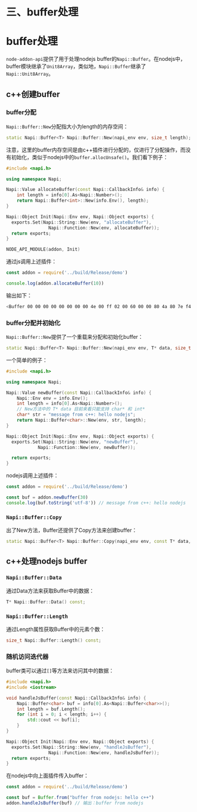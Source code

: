 # 三、buffer处理

# buffer处理

`node-addon-api`提供了用于处理nodejs buffer的`Napi::Buffer`。在nodejs中，buffer模块继承了`Unit8Array`，类似地，`Napi::Buffer`继承了`Napi::Unit8Array`。

## c++创建buffer

### buffer分配

`Napi::Buffer::New`分配指大小为length的内存空间：

```c++
static Napi::Buffer<T> Napi::Buffer::New(napi_env env, size_t length);
```

注意，这里的buffer内存空间是由c++插件进行分配的，仅进行了分配操作，而没有初始化，类似于nodejs中的`buffer.allocUnsafe()`。我们看下例子：

```c++
#include <napi.h>

using namespace Napi;

Napi::Value allocateBuffer(const Napi::CallbackInfo& info) {
    int length = info[0].As<Napi::Number>();
    return Napi::Buffer<int>::New(info.Env(), length);
}

Napi::Object Init(Napi::Env env, Napi::Object exports) {
  exports.Set(Napi::String::New(env, "allocateBuffer"),
                Napi::Function::New(env, allocateBuffer));
  return exports;
}

NODE_API_MODULE(addon, Init)
```

通过js调用上述插件：

```javascript
const addon = require('../build/Release/demo')

console.log(addon.allocateBuffer(10)) 
```

输出如下：

```bash
<Buffer 00 00 00 00 00 00 00 00 4e 00 ff 02 00 60 00 00 80 4a 80 7e f4 7f 00 00 01 00 00 00 00 00 00 00 88 42 c0 7e f4 7f 00 00>
```

### buffer分配并初始化

`Napi::Buffer::New`提供了一个重载来分配和初始化buffer：

```c++
static Napi::Buffer<T> Napi::Buffer::New(napi_env env, T* data, size_t length);
```

一个简单的例子：

```c++
#include <napi.h>

using namespace Napi;

Napi::Value newBuffer(const Napi::CallbackInfo& info) {
    Napi::Env env = info.Env();
    int length = info[0].As<Napi::Number>();
    // New方法中的 T* data 目前来看只能支持 char* 和 int*
    char* str = "message from c++: hello nodejs";
    return Napi::Buffer<char>::New(env, str, length);
}

Napi::Object Init(Napi::Env env, Napi::Object exports) {
  exports.Set(Napi::String::New(env, "newBuffer"),
            Napi::Function::New(env, newBuffer));

  return exports;
}
```

nodejs调用上述插件：

```javascript
const addon = require('../build/Release/demo')

const buf = addon.newBuffer(30)
console.log(buf.toString('utf-8')) // message from c++: hello nodejs
```

### `Napi::Buffer::Copy`

出了New方法，Buffer还提供了Copy方法来创建buffer：

```c++
static Napi::Buffer<T> Napi::Buffer::Copy(napi_env env, const T* data, size_t length);
```

## c++处理nodejs buffer

### `Napi::Buffer::Data`

通过Data方法来获取Buffer中的数据：

```c++
T* Napi::Buffer::Data() const;
```

### `Napi::Buffer::Length`

通过Length属性获取Buffer中的元素个数：

```c++
size_t Napi::Buffer::Length() const;
```

### 随机访问迭代器

buffer类可以通过`[]`等方法来访问其中的数据：

```c++
#include <napi.h>
#include <iostream>

void handleJsBuffer(const Napi::CallbackInfo& info) {
    Napi::Buffer<char> buf = info[0].As<Napi::Buffer<char>>();
    int length = buf.Length();
    for (int i = 0; i < length; i++) {
        std::cout << buf[i];
    }
}

Napi::Object Init(Napi::Env env, Napi::Object exports) {
  exports.Set(Napi::String::New(env, "handleJsBuffer"),
                Napi::Function::New(env, handleJsBuffer));
  return exports;
}
```

在nodejs中向上面插件传入buffer：

```javascript
const addon = require('../build/Release/demo')

const buf = Buffer.from("buffer from nodejs: hello c++")
addon.handleJsBuffer(buf) // 输出：buffer from nodejs
```
